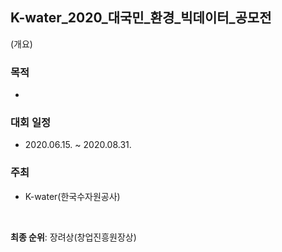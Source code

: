 ## K-water_2020_대국민_환경_빅데이터_공모전
(개요)
### 목적
- 
### 대회 일정
- 2020.06.15. ~ 2020.08.31.
### 주최
- K-water(한국수자원공사)
<br>

**최종 순위**: 장려상(창업진흥원장상) 
